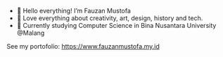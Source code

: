 - 👋 Hello everything! I’m Fauzan Mustofa
- 👀 Love everything about creativity, art, design, history and tech.
- 🎒 Currently studying Computer Science in Bina Nusantara University @Malang

See my portofolio: https://www.fauzanmustofa.my.id 

<!---
gutten-avo/gutten-avo is a ✨ special ✨ repository because its `README.md` (this file) appears on your GitHub profile.
You can click the Preview link to take a look at your changes.
--->
